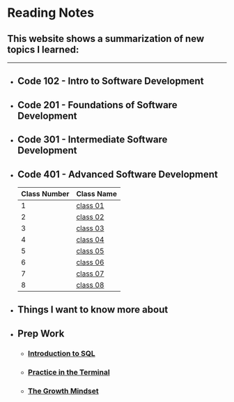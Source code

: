 # Reading Notes

## This website shows a summarization of new topics I learned:

---

- ## Code 102 - Intro to Software Development
- ## Code 201 - Foundations of Software Development
- ## Code 301 - Intermediate Software Development
- ## Code 401 - Advanced Software Development
  | Class Number | Class Name                      |
  | ------------ | ------------------------------- |
  | 1            | [class 01](/classes/class01.md) |
  | 2            | [class 02](/classes/class02.md) |
  | 3            | [class 03](/classes/class03.md) |
  | 4            | [class 04](/classes/class04.md) |
  | 5            | [class 05](/classes/class05.md) |
  | 6            | [class 06](/classes/class06.md) |
  | 7            | [class 07](/classes/class07.md) |
  | 8            | [class 08](/classes/class08.md) |

* ## Things I want to know more about

- ## Prep Work
  - ### [Introduction to SQL](/SQL.md)
  - ### [Practice in the Terminal](/PracticeInTheTerminal.md)
  - ### [The Growth Mindset](/The%20Growth%20Mindset.md)
